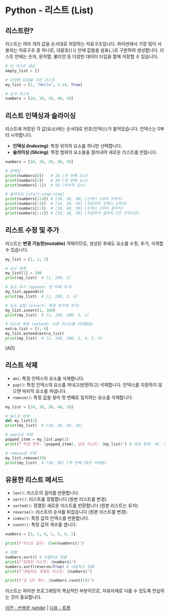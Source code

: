 # Python - 리스트 (List)

## 리스트란?

리스트는 여러 개의 값을 순서대로 저장하는 자료구조입니다. 파이썬에서 가장 많이 사용되는 자료구조 중 하나로, 대괄호(`[]`) 안에 값들을 쉼표(`,`)로 구분하여 생성합니다. 리스트 안에는 숫자, 문자열, 불리언 등 다양한 데이터 타입을 함께 저장할 수 있습니다.

```python
# 빈 리스트 생성
empty_list = []

# 다양한 타입을 가진 리스트
my_list = [1, "Hello", 3.14, True]

# 숫자 리스트
numbers = [10, 20, 30, 40, 50]
```

## 리스트 인덱싱과 슬라이싱

리스트에 저장된 각 값(요소)에는 순서대로 번호(인덱스)가 붙어있습니다. 인덱스는 0부터 시작합니다.

*   **인덱싱 (Indexing)**: 특정 위치의 요소를 하나만 선택합니다.
*   **슬라이싱 (Slicing)**: 특정 범위의 요소들을 잘라내어 새로운 리스트를 만듭니다.

```python
numbers = [10, 20, 30, 40, 50]

# 인덱싱
print(numbers[0])   # 10 (첫 번째 요소)
print(numbers[2])   # 30 (세 번째 요소)
print(numbers[-1])  # 50 (마지막 요소)

# 슬라이싱 [start:stop:step]
print(numbers[1:4]) # [20, 30, 40] (인덱스 1부터 3까지)
print(numbers[:3])  # [10, 20, 30] (처음부터 인덱스 2까지)
print(numbers[2:])  # [30, 40, 50] (인덱스 2부터 끝까지)
print(numbers[::2]) # [10, 30, 50] (처음부터 끝까지 2칸 간격으로)
```

## 리스트 수정 및 추가

리스트는 **변경 가능한(mutable)** 객체이므로, 생성된 후에도 요소를 수정, 추가, 삭제할 수 있습니다.

```python
my_list = [1, 2, 3]

# 요소 변경
my_list[1] = 200
print(my_list)  # [1, 200, 3]

# 요소 추가 (append: 맨 뒤에 추가)
my_list.append(4)
print(my_list)  # [1, 200, 3, 4]

# 요소 삽입 (insert: 특정 위치에 추가)
my_list.insert(1, 100)
print(my_list)  # [1, 100, 200, 3, 4]

# 리스트 확장 (extend: 다른 리스트를 이어붙임)
extra_list = [5, 6]
my_list.extend(extra_list)
print(my_list)  # [1, 100, 200, 3, 4, 5, 6]
```

[AD]

## 리스트 삭제

*   `del`: 특정 인덱스의 요소를 삭제합니다.
*   `pop()`: 특정 인덱스의 요소를 꺼내고(반환하고) 삭제합니다. 인덱스를 지정하지 않으면 마지막 요소를 꺼냅니다.
*   `remove()`: 특정 값을 찾아 첫 번째로 일치하는 요소를 삭제합니다.

```python
my_list = [10, 20, 30, 40, 20]

# del로 삭제
del my_list[1]
print(my_list)  # [10, 30, 40, 20]

# pop으로 삭제
popped_item = my_list.pop(2)
print(f"꺼낸 항목: {popped_item}, 남은 리스트: {my_list}") # 꺼낸 항목: 40, 남은 리스트: [10, 30, 20]

# remove로 삭제
my_list.remove(20)
print(my_list)  # [10, 30] (첫 번째 20만 삭제됨)
```

## 유용한 리스트 메서드

*   `len()`: 리스트의 길이를 반환합니다.
*   `sort()`: 리스트를 정렬합니다 (원본 리스트를 변경).
*   `sorted()`: 정렬된 새로운 리스트를 반환합니다 (원본 리스트는 유지).
*   `reverse()`: 리스트의 순서를 뒤집습니다 (원본 리스트를 변경).
*   `index()`: 특정 값의 인덱스를 반환합니다.
*   `count()`: 특정 값의 개수를 셉니다.

```python
numbers = [3, 1, 4, 1, 5, 9, 2]

print(f"리스트 길이: {len(numbers)}")

# 정렬
numbers.sort() # 오름차순 정렬
print(f"정렬된 리스트: {numbers}")
numbers.sort(reverse=True) # 내림차순 정렬
print(f"내림차순 정렬된 리스트: {numbers}")

print(f"값 1의 개수: {numbers.count(1)}")
```

리스트는 파이썬 프로그래밍의 핵심적인 부분이므로, 자유자재로 다룰 수 있도록 연습하는 것이 중요합니다.

[이전 - 반복문 (while)](./while) | [다음 - 튜플](./tuple)
